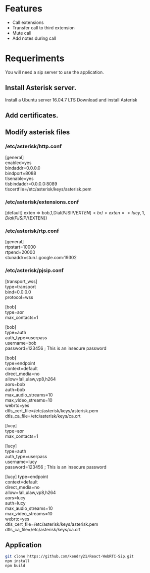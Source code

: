 # Features
- Call extensions
- Transfer call to third extension
- Mute call
- Add notes during call

# Requeriments
You will need a sip server to use the application.

## Install Asterisk server.
Install a Ubuntu server 16.04.7 LTS
Download and install Asterisk

## Add certificates.

## Modify asterisk files

### /etc/asterisk/http.conf
[general] <br />
enabled=yes <br />
bindaddr=0.0.0.0 <br />
bindport=8088 <br />
tlsenable=yes <br />
tlsbindaddr=0.0.0.0:8089 <br />
tlscertfile=/etc/asterisk/keys/asterisk.pem <br />

### /etc/asterisk/extensions.conf
[default]
exten => bob,1,Dial(PJSIP/${EXTEN}) <br />
exten => lucy,1,Dial(PJSIP/${EXTEN}) <br />

### /etc/asterisk/rtp.conf
[general] <br />
rtpstart=10000 <br />
rtpend=20000 <br />
stunaddr=stun.l.google.com:19302 <br />

### /etc/asterisk/pjsip.conf
[transport_wss] <br />
type=transport <br />
bind=0.0.0.0 <br />
protocol=wss <br />

[bob] <br />
type=aor <br />
max_contacts=1 <br />

[bob] <br />
type=auth <br />
auth_type=userpass <br />
username=bob <br />
password=123456 ; This is an insecure password <br />

[bob] <br />
type=endpoint <br />
context=default <br />
direct_media=no <br />
allow=!all,ulaw,vp8,h264 <br />
aors=bob <br />
auth=bob <br />
max_audio_streams=10 <br />
max_video_streams=10 <br />
webrtc=yes <br />
dtls_cert_file=/etc/asterisk/keys/asterisk.pem <br />
dtls_ca_file=/etc/asterisk/keys/ca.crt <br />

[lucy] <br />
type=aor <br />
max_contacts=1 <br />

[lucy] <br />
type=auth <br />
auth_type=userpass <br />
username=lucy <br />
password=123456 ; This is an insecure password <br />

[lucy]
type=endpoint <br />
context=default <br />
direct_media=no <br />
allow=!all,ulaw,vp8,h264 <br />
aors=lucy <br />
auth=lucy <br />
max_audio_streams=10 <br />
max_video_streams=10 <br />
webrtc=yes <br />
dtls_cert_file=/etc/asterisk/keys/asterisk.pem <br />
dtls_ca_file=/etc/asterisk/keys/ca.crt <br />

## Application
```sh
git clone https://github.com/kendry21/React-WebRTC-Sip.git
npm install
npm build
```
